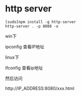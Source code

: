 # http server


```
[sudo]npm install -g http-server
http-server . -p 8080 -o
```

win下

ipconfig 查看IP地址

linux下

ifconfig 查看ip地址

然后访问

http://IP_ADDRESS:8080/xxx.html

